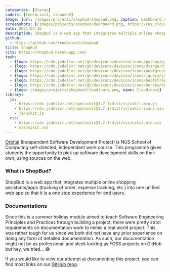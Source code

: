 ```yaml
---
categories: [django]
coders: [tenebrius1, zihaooo9]
Image: {url: /images/projects/shopbud/shopbud.png, caption: Dashboard of ShopBud}
screenshots: [/images/projects/shopbud/dashboard.png, https://res.cloudinary.com/dgfzlpuds/image/upload/v1627458965/screenshots/expense_tracker_xl8myz.png, https://res.cloudinary.com/dgfzlpuds/image/upload/v1625210951/screenshots/owner_view_ozvzz3.png]
date: 2021-07-16
description: ShopBud is a web app that integrates multiple online shopping assistants/apps (tracking of order, expense tracking, etc.) into one unified web app so that it is a one stop experience for end users.
github: 
  - https://github.com/tenebrius1/shopbud
title: ShopBud
site: https://shopbud.herokuapp.com/
tech:
  - {logo: https://cdn.jsdelivr.net/gh/devicons/devicon/icons/python/python-original.svg, name: Python}
  - {logo: https://cdn.jsdelivr.net/gh/devicons/devicon/icons/django/django-original.svg, name: Django}
  - {logo: https://cdn.jsdelivr.net/gh/devicons/devicon/icons/postgresql/postgresql-original.svg, name: PostgreSQL}
  - {logo: https://cdn.jsdelivr.net/gh/devicons/devicon/icons/jquery/jquery-original.svg, name: jQuery}
  - {logo: https://cdn.jsdelivr.net/gh/devicons/devicon/icons/bootstrap/bootstrap-original.svg, name: Bootstrap}
  - {logo: https://cdn.jsdelivr.net/gh/devicons/devicon/icons/heroku/heroku-original.svg, name: Heroku}
  - {logo: /images/projects/shopbud/cloudinary.png, name: Cloudinary}
library:
  js:
    - https://cdn.jsdelivr.net/npm/uikit@3.7.1/dist/js/uikit.min.js
    - https://cdn.jsdelivr.net/npm/uikit@3.7.1/dist/js/uikit-icons.min.js
    - js/uikit.js
  css: 
    - https://cdn.jsdelivr.net/npm/uikit@3.7.1/dist/css/uikit.min.css
    - css/uikit.css
---
```


[Orbital](https://orbital.comp.nus.edu.sg/) (Independent Software Development Project) is NUS School of Computing self-directed, independent work course. This programme gives students the opportunity to pick up software development skills on their own, using sources on the web.

### What is ShopBud?

ShopBud is a web app that integrates multiple online shopping assistants/apps (tracking of order, expense tracking, etc.) into one unified web app so that it is a one stop experience for end users.

### Documentations

Since this is a summer holiday module aimed to teach Software Engineering Principles and Practices through building a project, there were pretty strict requirements on documentation work to mimic a real world project. This was rather tough for us since we both did not have any prior experience on doing any form of detailed documentation. As such, our documentation might not be as professional and sleek looking as FOSS projects on GitHub but hey, we tried... 😅

If you would like to view our attempt at documenting this project, you can find most links on our [GitHub repo](https://github.com/tenebrius1/shopbud).

